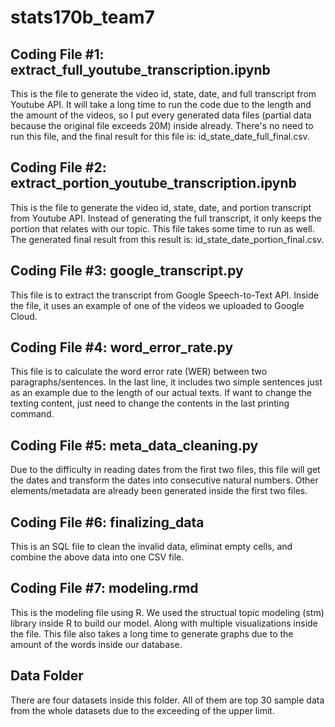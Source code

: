 # stats170b_team7

## Coding File #1: extract_full_youtube_transcription.ipynb

This is the file to generate the video id, state, date, and full transcript from Youtube API. It will take a long time to run the code due to the length and the amount of the videos, so I put every generated data files (partial data because the original file exceeds 20M) inside already. There's no need to run this file, and the final result for this file is: id_state_date_full_final.csv.

## Coding File #2: extract_portion_youtube_transcription.ipynb

This is the file to generate the video id, state, date, and portion transcript from Youtube API. Instead of generating the full transcript, it only keeps the portion that relates with our topic. This file takes some time to run as well. The generated final result from this result is: id_state_date_portion_final.csv. 

## Coding File #3: google_transcript.py

This file is to extract the transcript from Google Speech-to-Text API. Inside the file, it uses an example of one of the videos we uploaded to Google Cloud.

## Coding File #4: word_error_rate.py

This file is to calculate the word error rate (WER) between two paragraphs/sentences. In the last line, it includes two simple sentences just as an example due to the length of our actual texts. If want to change the texting content, just need to change the contents in the last printing command.

## Coding File #5: meta_data_cleaning.py

Due to the difficulty in reading dates from the first two files, this file will get the dates and transform the dates into consecutive natural numbers. Other elements/metadata are already been generated inside the first two files.

## Coding File #6: finalizing_data

This is an SQL file to clean the invalid data, eliminat empty cells, and combine the above data into one CSV file.

## Coding File #7: modeling.rmd

This is the modeling file using R. We used the structual topic modeling (stm) library inside R to build our model. Along with multiple visualizations inside the file. This file also takes a long time to generate graphs due to the amount of the words inside our database.

## Data Folder

There are four datasets inside this folder. All of them are top 30 sample data from the whole datasets due to the exceeding of the upper limit.
